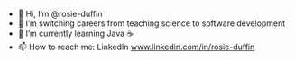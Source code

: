 - 👋 Hi, I’m @rosie-duffin
- 👀 I’m switching careers from teaching science to software development
- 🌱 I’m currently learning Java ☕
- 📫 How to reach me: LinkedIn www.linkedin.com/in/rosie-duffin


